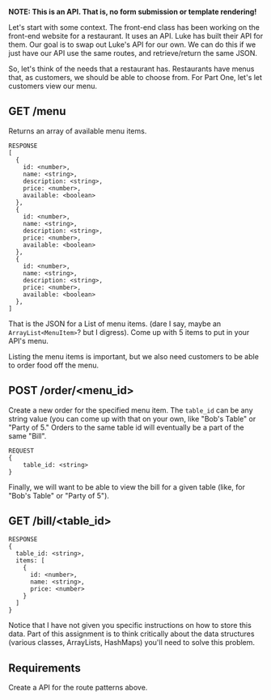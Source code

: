 **NOTE: This is an API. That is, no form submission or template rendering!**

Let's start with some context. The front-end class has been working on the front-end website for a restaurant. It uses an API. Luke has built their API for them. Our goal is to swap out Luke's API for our own. We can do this if we just have our API use the same routes, and retrieve/return the same JSON.

So, let's think of the needs that a restaurant has. Restaurants have menus that, as customers, we should be able to choose from. For Part One, let's let customers view our menu.

## GET /menu
Returns an array of available menu items.

```
RESPONSE 
[
  {
    id: <number>,
    name: <string>,
    description: <string>,
    price: <number>,
    available: <boolean>
  },
  {
    id: <number>,
    name: <string>,
    description: <string>,
    price: <number>,
    available: <boolean>
  },
  {
    id: <number>,
    name: <string>,
    description: <string>,
    price: <number>,
    available: <boolean>
  },
]
```

That is the JSON for a List of menu items. (dare I say, maybe an `ArrayList<MenuItem>`? but I digress). Come up with 5 items to put in your API's menu.


Listing the menu items is important, but we also need customers to be able to order food off the menu.

## POST /order/<menu_id>
Create a new order for the specified menu item. The `table_id` can be any string value (you can come up with that on your own, like "Bob's Table" or "Party of 5." Orders to the same table id will eventually be a part of the same "Bill".

```
REQUEST 
{
    table_id: <string>
}
```

Finally, we will want to be able to view the bill for a given table (like, for "Bob's Table" or "Party of 5"). 

## GET /bill/<table_id>
```
RESPONSE 
{
  table_id: <string>,
  items: [
    {
      id: <number>,
      name: <string>,
      price: <number>
    }
  ]
}
```

Notice that I have not given you specific instructions on how to store this data. Part of this assignment is to think critically about the data structures (various classes, ArrayLists, HashMaps) you'll need to solve this problem.


## Requirements
Create a API for the route patterns above.
